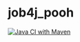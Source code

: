 # job4j_pooh
[![Java CI with Maven](https://github.com/zkod/job4j_pooh/actions/workflows/maven.yml/badge.svg)](https://github.com/zkod/job4j_pooh/actions/workflows/maven.yml)
